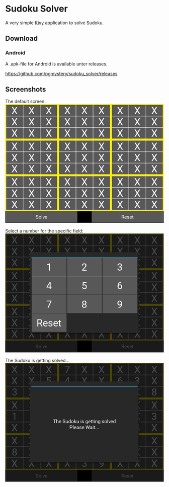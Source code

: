 # Sudoku Solver

A very simple [Kivy](https://kivy.org/) application to solve Sudoku.

## Download
### Android
A .apk-file for Android is available unter releases.

https://github.com/pgmystery/sudoku_solver/releases


## Screenshots

The default screen:
![Default Screen](docs/imgs/screenshot1.png)

Select a number for the specific field:
![Number select screen](docs/imgs/screenshot2.png)

The Sudoku is getting solved...
![solving...](docs/imgs/screenshot3.png)
